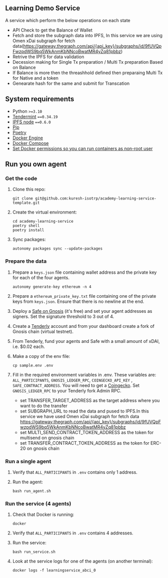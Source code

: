 ## Learning Demo Service

A service which perform the below operations on each state
- API Check to get the Balance of Wallet
- Fetch and store the subgraph data into IPFS, In this service we are using Omen xDai subgraph for fetch data(https://gateway.thegraph.com/api/{api_key}/subgraphs/id/9fUVQpFwzpdWS9bq5WkAnmKbNNcoBwatMR4yZq81pbbz)
- Retrive the IPFS for data validation
- Decession making for Single Tx preparation / Multi Tx preparation Based on Balance
- If Balance is more then the threashhold defined then preparaing Multi Tx for Native and a token
- Genearate hash for the same and submit for Transcation

## System requirements

- Python `>=3.10`
- [Tendermint](https://docs.tendermint.com/v0.34/introduction/install.html) `==0.34.19`
- [IPFS node](https://docs.ipfs.io/install/command-line/#official-distributions) `==0.6.0`
- [Pip](https://pip.pypa.io/en/stable/installation/)
- [Poetry](https://python-poetry.org/)
- [Docker Engine](https://docs.docker.com/engine/install/)
- [Docker Compose](https://docs.docker.com/compose/install/)
- [Set Docker permissions so you can run containers as non-root user](https://docs.docker.com/engine/install/linux-postinstall/)


## Run you own agent

### Get the code

1. Clone this repo:

    ```
    git clone git@github.com:kuresh-isotrp/academy-learning-service-template.git
    ```

2. Create the virtual environment:

    ```
    cd academy-learning-service
    poetry shell
    poetry install
    ```

3. Sync packages:

    ```
    autonomy packages sync --update-packages
    ```

### Prepare the data

1. Prepare a `keys.json` file containing wallet address and the private key for each of the four agents.

    ```
    autonomy generate-key ethereum -n 4
    ```

2. Prepare a `ethereum_private_key.txt` file containing one of the private keys from `keys.json`. Ensure that there is no newline at the end.

3. Deploy a [Safe on Gnosis](https://app.safe.global/welcome) (it's free) and set your agent addresses as signers. Set the signature threshold to 3 out of 4.

4. Create a [Tenderly](https://tenderly.co/) account and from your dashboard create a fork of Gnosis chain (virtual testnet).

5. From Tenderly, fund your agents and Safe with a small amount of xDAI, i.e. $0.02 each.

6. Make a copy of the env file:

    ```
    cp sample.env .env
    ```

7. Fill in the required environment variables in .env. These variables are: `ALL_PARTICIPANTS`, `GNOSIS_LEDGER_RPC`, `COINGECKO_API_KEY` , `SAFE_CONTRACT_ADDRESS`. You will need to get a [Coingecko](https://www.coingecko.com/). Set `GNOSIS_LEDGER_RPC` to your Tenderly fork Admin RPC.
    - set TRANSFER_TARGET_ADDRESS as the target address where you want to do the transfer
    - set SUBGRAPH_URL to read the data and pused to IPFS.In this service we have used Omen xDai subgraph for fetch data https://gateway.thegraph.com/api/{api_key}/subgraphs/id/9fUVQpFwzpdWS9bq5WkAnmKbNNcoBwatMR4yZq81pbbz
    - set MULTI_SEND_CONTRACT_TOKEN_ADDRESS as the token for multisend on gnosis chain
    - set TRANSFER_CONTRACT_TOKEN_ADDRESS as the token for ERC-20 on gnosis chain

### Run a single agent

1. Verify that `ALL_PARTICIPANTS` in `.env` contains only 1 address.

2. Run the agent:

    ```
    bash run_agent.sh
    ```

### Run the service (4 agents)

1. Check that Docker is running:

    ```
    docker
    ```

2. Verify that `ALL_PARTICIPANTS` in `.env` contains 4 addresses.

3. Run the service:

    ```
    bash run_service.sh
    ```

4. Look at the service logs for one of the agents (on another terminal):

    ```
    docker logs -f learningservice_abci_0
    ```


